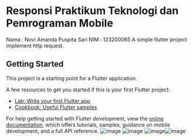 # Responsi Praktikum Teknologi dan Pemrograman Mobile
Nama  : Novi Amanda Puspita Sari
NIM   : 123200065
A simple flutter project implement http request. 

## Getting Started

This project is a starting point for a Flutter application.

A few resources to get you started if this is your first Flutter project:

- [Lab: Write your first Flutter app](https://docs.flutter.dev/get-started/codelab)
- [Cookbook: Useful Flutter samples](https://docs.flutter.dev/cookbook)

For help getting started with Flutter development, view the
[online documentation](https://docs.flutter.dev/), which offers tutorials,
samples, guidance on mobile development, and a full API reference.
![image](https://github.com/noviamandaps/responsi_tpm_123200065/assets/100067693/3c7af5fd-0106-4743-9652-9228f90e6c46) ![image](https://github.com/noviamandaps/responsi_tpm_123200065/assets/100067693/69b364f8-99ce-41c6-b29c-b49404ff8a54)
![image](https://github.com/noviamandaps/responsi_tpm_123200065/assets/100067693/0b5d2ee8-fa65-43d9-b604-b707e486a17c)![image](https://github.com/noviamandaps/responsi_tpm_123200065/assets/100067693/18c0dba1-f176-4e9d-8640-95fd51f80fe3)


